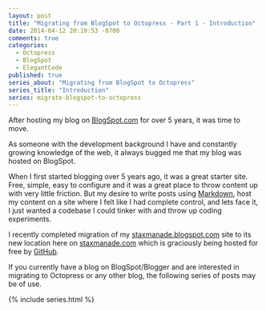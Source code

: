 ```yaml
---
layout: post
title: "Migrating from BlogSpot to Octopress - Part 1 - Introduction"
date: 2014-04-12 20:19:53 -0700
comments: true
categories: 
  - Octopress
  - BlogSpot
  - ElegantCode
published: true
series_about: "Migrating from BlogSpot to Octopress"
series_title: "Introduction"
series: migrate-blogspot-to-octopress
---
```


After hosting my blog on [BlogSpot.com](http://blogspot.com) for over 5 years, it was time to move.

As someone with the development background I have and constantly growing knowledge of the web, it always bugged me that my blog was hosted on BlogSpot. 

When I first started blogging over 5 years ago, it was a great starter site. Free, simple, easy to configure and it was a great place to throw content up with very little friction. But my desire to write posts using [Markdown](http://en.m.wikipedia.org/wiki/Markdown), host my content on a site where I felt like I had complete control, and lets face it, I just wanted a codebase I could tinker with and throw up coding experiments.

I recently completed migration of my [staxmanade.blogspot.com](http://staxmanade.blogspot.com) site to its new location here on [staxmanade.com](http://staxmanade.com) which is graciously being hosted for free by [GitHub](https://github.com).

If you currently have a blog on BlogSpot/Blogger and are interested in migrating to Octopress or any other blog, the following series of posts may be of use.

{% include series.html %}
